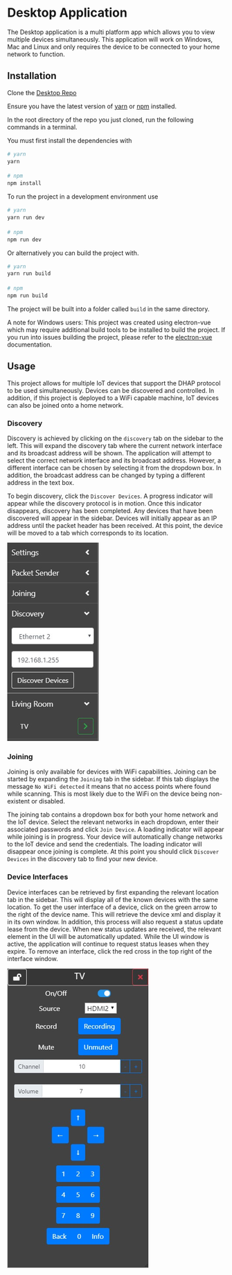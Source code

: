 # Desktop Application

The Desktop application is a multi platform app which allows you to view multiple devices simultaneously. This application will work on Windows, Mac and Linux and only requires the device to be connected to your home network to function.

## Installation

Clone the [Desktop Repo](https://github.com/decentralised-home-automation-protocol/DHAP-Desktop)

Ensure you have the latest version of [yarn](https://yarnpkg.com/lang/en/) or [npm](https://www.npmjs.com/get-npm) installed.

In the root directory of the repo you just cloned, run the following commands in a terminal.

You must first install the dependencies with
``` bash
# yarn
yarn 

# npm
npm install
```

To run the project in a development environment use
```bash
# yarn
yarn run dev

# npm
npm run dev
```

Or alternatively you can build the project with.
```bash
# yarn
yarn run build

# npm
npm run build
```
The project will be built into a folder called `build` in the same directory.

A note for Windows users: This project was created using electron-vue which may require additional build tools to be installed to build the project. If you run into issues building the project, please refer to the [electron-vue](https://simulatedgreg.gitbooks.io/electron-vue/content/en/getting_started.html#a-note-for-windows-users) documentation.


## Usage

This project allows for multiple IoT devices that support the DHAP protocol to be used simultaneously.
Devices can be discovered and controlled. In addition, if this project is deployed to a WiFi capable machine, IoT devices can also be joined onto a home network.

### Discovery

Discovery is achieved by clicking on the `discovery` tab on the sidebar to the left. This will expand the discovery tab where the current network interface and its broadcast address will be shown. The application will attempt to select the correct network interface and its broadcast address. However, a different interface can be chosen by selecting it from the dropdown box. In addition, the broadcast address can be changed by typing a different address in the text box.

To begin discovery, click the `Discover Devices`. A progress indicator will appear while the discovery protocol is in motion. Once this indicator disappears, discovery has been completed. Any devices that have been discovered will appear in the sidebar. Devices will initially appear as an IP address until the packet header has been received. At this point, the device will be moved to a tab which corresponds to its location.

![Discovery](../assets/discover_devices.jpg)

### Joining

Joining is only available for devices with WiFi capabilities. Joining can be started by expanding the `Joining` tab in the sidebar. If this tab displays the message `No WiFi detected` it means that no access points where found while scanning. This is most likely due to the WiFi on the device being non-existent or disabled. 

The joining tab contains a dropdown box for both your home network and the IoT device. Select the relevant networks in each dropdown, enter their associated passwords and click `Join Device`. A loading indicator will appear while joining is in progress. Your device will automatically change networks to the IoT device and send the credentials. The loading indicator will disappear once joining is complete. At this point you should click `Discover Devices` in the discovery tab to find your new device.

### Device Interfaces

Device interfaces can be retrieved by first expanding the relevant location tab in the sidebar. This will display all of the known devices with the same location. To get the user interface of a device, click on the green arrow to the right of the device name. This will retrieve the device xml and display it in its own window. In addition, this process will also request a status update lease from the device. When new status updates are received, the relevant element in the UI will be automatically updated. While the UI window is active, the application will continue to request status leases when they expire. To remove an interface, click the red cross in the top right of the interface window.

![Device Interface](../assets/device_interface.jpg)
